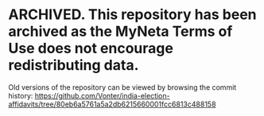 # ARCHIVED. This repository has been archived as the MyNeta Terms of Use does not encourage redistributing data.

Old versions of the repository can be viewed by browsing the commit history: https://github.com/Vonter/india-election-affidavits/tree/80eb6a5761a5a2db6215660001fcc6813c488158
